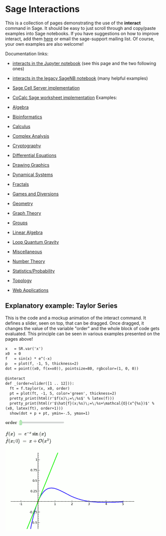

# Sage Interactions

This is a collection of pages demonstrating the use of the **interact** command in Sage. It should be easy to just scroll through and copy/paste examples into Sage notebooks. If you have suggestions on how to improve interact, add them <a href="/interact/Suggestions">here</a> or email the sage-support mailing list. Of course, your own examples are also welcome! 

Documentation links: 

   * <a class="http" href="http://doc.sagemath.org/html/en/reference/repl/sage/repl/ipython_kernel/interact.html">interacts in the Jupyter notebook</a> (see this page and the two following ones) 
   * <a class="https" href="https://github.com/sagemath/sagenb/blob/master/sagenb/notebook/interact.py">interacts in the legacy SageNB notebook</a> (many helpful examples) 
   * <a class="https" href="https://github.com/sagemath/sagecell/blob/master/interact_compatibility.py">Sage Cell Server implementation</a> 
   * <a class="https" href="https://github.com/sagemathinc/cocalc/blob/master/src/smc_sagews/smc_sagews/sage_salvus.py#L348">CoCalc Sage worksheet implementation</a> 
Examples: 

* <a href="/interact/algebra">Algebra</a> 
* <a href="/interact/bio">Bioinformatics</a> 
* <a href="/interact/calculus">Calculus</a> 
* <a href="/interact/complex">Complex Analysis</a> 
* <a href="/interact/cryptography">Cryptography</a> 
* <a href="/interact/diffeq">Differential Equations</a> 
* <a href="/interact/graphics">Drawing Graphics</a> 
* <a href="/interact/dynsys">Dynamical Systems</a> 
* <a href="/interact/fractal">Fractals</a> 
* <a href="/interact/games">Games and Diversions</a> 
* <a href="/interact/geometry">Geometry</a> 
* <a href="/interact/graph_theory">Graph Theory</a> 
* <a href="/interact/groups">Groups</a> 
* <a href="/interact/linear_algebra">Linear Algebra</a> 
* <a href="/interact/Loop%20Quantum%20Gravity">Loop Quantum Gravity</a> 
* <a href="/interact/misc">Miscellaneous</a> 
* <a href="/interact/number_theory">Number Theory</a> 
* <a href="/interact/stats">Statistics/Probability</a> 
* <a href="/interact/topology">Topology</a> 
* <a href="/interact/web">Web Applications</a> 

## Explanatory example: Taylor Series

This is the code and a mockup animation of the interact command. It defines a slider, seen on top, that can be dragged. Once dragged, it changes the value of the variable "order" and the whole block of code gets evaluated. This principle can be seen in various examples presented on the pages above! 


```sagecell
x   = SR.var('x')
x0  = 0
f   = sin(x) * e^(-x)
p   = plot(f, -1, 5, thickness=2)
dot = point((x0, f(x=x0)), pointsize=80, rgbcolor=(1, 0, 0))

@interact
def _(order=slider([1 .. 12])):
  ft = f.taylor(x, x0, order)
  pt = plot(ft, -1, 5, color='green', thickness=2)
  pretty_print(html(r'$f(x)\;=\;%s$' % latex(f)))
  pretty_print(html(r'$\hat{f}(x;%s)\;=\;%s+\mathcal{O}(x^{%s})$' % (x0, latex(ft), order+1)))
  show(dot + p + pt, ymin=-.5, ymax=1)
```
![interact/taylor_series_animated.gif](interact/taylor_series_animated.gif) 

